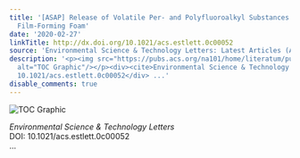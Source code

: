 ```yaml
---
title: '[ASAP] Release of Volatile Per- and Polyfluoroalkyl Substances from Aqueous
  Film-Forming Foam'
date: '2020-02-27'
linkTitle: http://dx.doi.org/10.1021/acs.estlett.0c00052
source: 'Environmental Science & Technology Letters: Latest Articles (ACS Publications)'
description: '<p><img src="https://pubs.acs.org/na101/home/literatum/publisher/achs/journals/content/estlcu/0/estlcu.ahead-of-print/acs.estlett.0c00052/20200227/images/medium/ez0c00052_0003.gif"
  alt="TOC Graphic"/></p><div><cite>Environmental Science & Technology Letters</cite></div><div>DOI:
  10.1021/acs.estlett.0c00052</div> ...'
disable_comments: true
---
```

<p><img src="https://pubs.acs.org/na101/home/literatum/publisher/achs/journals/content/estlcu/0/estlcu.ahead-of-print/acs.estlett.0c00052/20200227/images/medium/ez0c00052_0003.gif" alt="TOC Graphic"/></p><div><cite>Environmental Science & Technology Letters</cite></div><div>DOI: 10.1021/acs.estlett.0c00052</div> ...